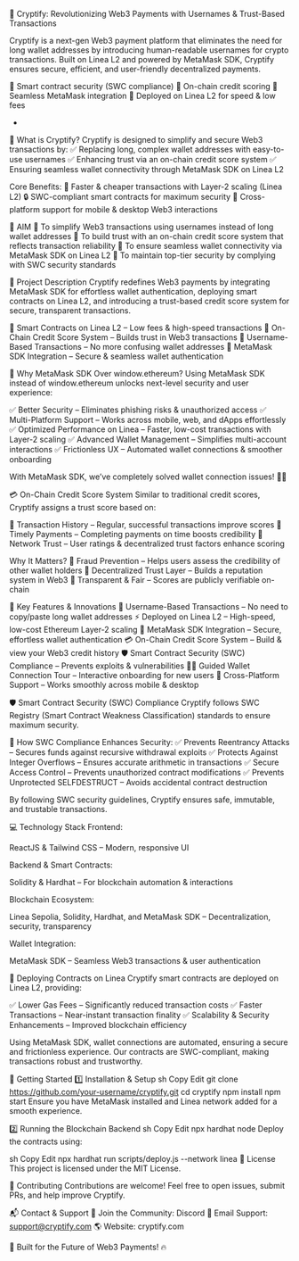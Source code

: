 🚀 Cryptify: Revolutionizing Web3 Payments with Usernames & Trust-Based Transactions


Cryptify is a next-gen Web3 payment platform that eliminates the need for long wallet addresses by introducing human-readable usernames for crypto transactions. Built on Linea L2 and powered by MetaMask SDK, Cryptify ensures secure, efficient, and user-friendly decentralized payments.

🔹 Smart contract security (SWC compliance) 
🔹 On-chain credit scoring 
🔹 Seamless MetaMask integration 
🔹 Deployed on Linea L2 for speed & low fees

-

🔹 What is Cryptify?
Cryptify is designed to simplify and secure Web3 transactions by:
✅ Replacing long, complex wallet addresses with easy-to-use usernames
✅ Enhancing trust via an on-chain credit score system
✅ Ensuring seamless wallet connectivity through MetaMask SDK on Linea L2

Core Benefits:
🚀 Faster & cheaper transactions with Layer-2 scaling (Linea L2)
🔒 SWC-compliant smart contracts for maximum security
📱 Cross-platform support for mobile & desktop Web3 interactions

🎯 AIM
🔹 To simplify Web3 transactions using usernames instead of long wallet addresses
🔹 To build trust with an on-chain credit score system that reflects transaction reliability
🔹 To ensure seamless wallet connectivity via MetaMask SDK on Linea L2
🔹 To maintain top-tier security by complying with SWC security standards

📜 Project Description
Cryptify redefines Web3 payments by integrating MetaMask SDK for effortless wallet authentication, deploying smart contracts on Linea L2, and introducing a trust-based credit score system for secure, transparent transactions.

🔹 Smart Contracts on Linea L2 – Low fees & high-speed transactions
🔹 On-Chain Credit Score System – Builds trust in Web3 transactions
🔹 Username-Based Transactions – No more confusing wallet addresses
🔹 MetaMask SDK Integration – Secure & seamless wallet authentication

🚀 Why MetaMask SDK Over window.ethereum?
Using MetaMask SDK instead of window.ethereum unlocks next-level security and user experience:

✅ Better Security – Eliminates phishing risks & unauthorized access
✅ Multi-Platform Support – Works across mobile, web, and dApps effortlessly
✅ Optimized Performance on Linea – Faster, low-cost transactions with Layer-2 scaling
✅ Advanced Wallet Management – Simplifies multi-account interactions
✅ Frictionless UX – Automated wallet connections & smoother onboarding

With MetaMask SDK, we’ve completely solved wallet connection issues! 🚀🔥

💳 On-Chain Credit Score System
Similar to traditional credit scores, Cryptify assigns a trust score based on:

🔹 Transaction History – Regular, successful transactions improve scores
🔹 Timely Payments – Completing payments on time boosts credibility
🔹 Network Trust – User ratings & decentralized trust factors enhance scoring

Why It Matters?
🔹 Fraud Prevention – Helps users assess the credibility of other wallet holders
🔹 Decentralized Trust Layer – Builds a reputation system in Web3
🔹 Transparent & Fair – Scores are publicly verifiable on-chain

🔑 Key Features & Innovations
🚀 Username-Based Transactions – No need to copy/paste long wallet addresses
⚡ Deployed on Linea L2 – High-speed, low-cost Ethereum Layer-2 scaling
🔐 MetaMask SDK Integration – Secure, effortless wallet authentication
💳 On-Chain Credit Score System – Build & view your Web3 credit history
🛡️ Smart Contract Security (SWC) Compliance – Prevents exploits & vulnerabilities
👨‍🏫 Guided Wallet Connection Tour – Interactive onboarding for new users
📱 Cross-Platform Support – Works smoothly across mobile & desktop

🛡️ Smart Contract Security (SWC) Compliance
Cryptify follows SWC Registry (Smart Contract Weakness Classification) standards to ensure maximum security.

🚀 How SWC Compliance Enhances Security:
✅ Prevents Reentrancy Attacks – Secures funds against recursive withdrawal exploits
✅ Protects Against Integer Overflows – Ensures accurate arithmetic in transactions
✅ Secure Access Control – Prevents unauthorized contract modifications
✅ Prevents Unprotected SELFDESTRUCT – Avoids accidental contract destruction

By following SWC security guidelines, Cryptify ensures safe, immutable, and trustable transactions.

💻 Technology Stack
Frontend:

ReactJS & Tailwind CSS – Modern, responsive UI

Backend & Smart Contracts:

Solidity & Hardhat – For blockchain automation & interactions

Blockchain Ecosystem:

Linea Sepolia, Solidity, Hardhat, and MetaMask SDK – Decentralization, security, transparency

Wallet Integration:

MetaMask SDK – Seamless Web3 transactions & user authentication

📜 Deploying Contracts on Linea
Cryptify smart contracts are deployed on Linea L2, providing:

✅ Lower Gas Fees – Significantly reduced transaction costs
✅ Faster Transactions – Near-instant transaction finality
✅ Scalability & Security Enhancements – Improved blockchain efficiency

Using MetaMask SDK, wallet connections are automated, ensuring a secure and frictionless experience. Our contracts are SWC-compliant, making transactions robust and trustworthy.

🚀 Getting Started
1️⃣ Installation & Setup
sh
Copy
Edit
git clone https://github.com/your-username/cryptify.git
cd cryptify
npm install
npm start
Ensure you have MetaMask installed and Linea network added for a smooth experience.

2️⃣ Running the Blockchain Backend
sh
Copy
Edit
npx hardhat node
Deploy the contracts using:

sh
Copy
Edit
npx hardhat run scripts/deploy.js --network linea
📄 License
This project is licensed under the MIT License.

🤝 Contributing
Contributions are welcome! Feel free to open issues, submit PRs, and help improve Cryptify.

📬 Contact & Support
💬 Join the Community: Discord
📧 Email Support: support@cryptify.com
🌎 Website: cryptify.com

🚀 Built for the Future of Web3 Payments! 🔥
